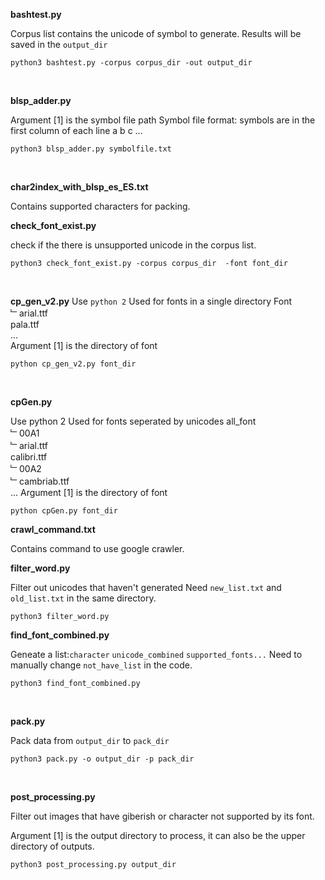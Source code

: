 **bashtest.py**

Corpus list contains the unicode of symbol to generate.
Results will be saved in the `output_dir`
 ```
 python3 bashtest.py -corpus corpus_dir -out output_dir
 ```
<br>

**blsp_adder.py**

Argument [1] is the symbol file path
Symbol file format: symbols are in the first column of each line
a
b
c
...
 ```
 python3 blsp_adder.py symbolfile.txt
 ```
<br>

**char2index_with_blsp_es_ES.txt**

Contains supported characters for packing.
<br>

**check_font_exist.py**

check if the there is unsupported unicode in the corpus list.
 ```
 python3 check_font_exist.py -corpus corpus_dir  -font font_dir
 ```
<br>

**cp_gen_v2.py**
Use `python 2`
Used for fonts in a single directory
Font<br>
﹂arial.ttf<br>
  pala.ttf<br>
  ...<br>
Argument [1] is the directory of font
 ```
 python cp_gen_v2.py font_dir
```
<br>


**cpGen.py**

Use python 2
Used for fonts seperated by unicodes
all_font<br>
﹂00A1<br>
	﹂arial.ttf<br>
	  calibri.ttf<br>
﹂00A2<br>
	﹂cambriab.ttf<br>
...
Argument [1] is the directory of font
```
python cpGen.py font_dir
```


**crawl_command.txt**

Contains command to use google crawler.


**filter_word.py**

Filter out unicodes that haven't generated
Need `new_list.txt` and `old_list.txt` in the same directory.
```
python3 filter_word.py
```


**find_font_combined.py**

Geneate a list:`character` `unicode_combined` `supported_fonts...`
Need to manually change `not_have_list` in the code.
```
python3 find_font_combined.py
```
<br>

**pack.py**

Pack data from `output_dir` to `pack_dir`
```
python3 pack.py -o output_dir -p pack_dir
```
<br>

**post_processing.py**

Filter out images that have giberish or character
not supported by its font.

Argument [1] is the output directory to process, 
it can also be the upper directory of outputs.
```
python3 post_processing.py output_dir
```
<br>
